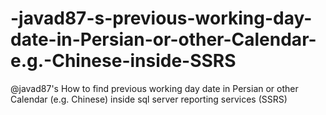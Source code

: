 # -javad87-s-previous-working-day-date-in-Persian-or-other-Calendar-e.g.-Chinese-inside-SSRS
@javad87's How to find previous working day date in Persian or other Calendar (e.g. Chinese) inside sql server reporting services (SSRS)
